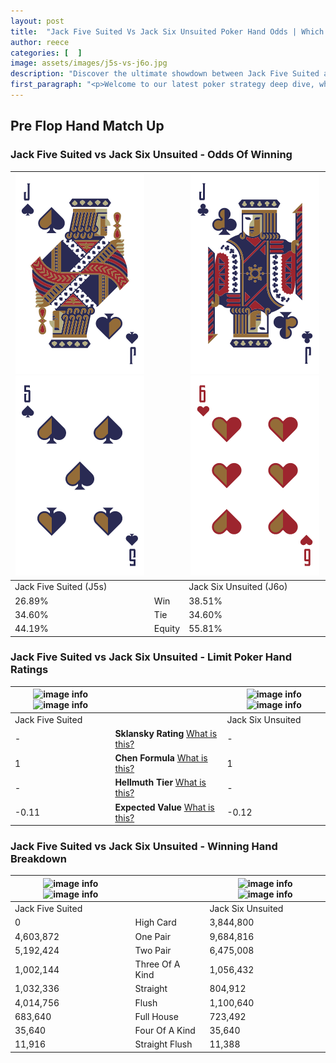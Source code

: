 ```yaml
---
layout: post
title:  "Jack Five Suited Vs Jack Six Unsuited Poker Hand Odds | Which Is The Better Hand In Poker? A Complete Guide"
author: reece
categories: [  ]
image: assets/images/j5s-vs-j6o.jpg
description: "Discover the ultimate showdown between Jack Five Suited and Jack Six Unsuited in poker! Uncover the odds, strategies, and scenarios where one hand triumphs over the other. Get ready to up your poker game with this thrilling analysis."
first_paragraph: "<p>Welcome to our latest poker strategy deep dive, where we're pitting two distinct hands against each other in a high-stakes showdown: Jack Five Suited vs Jack Six Unsuited.</p><p>In the dynamic world of poker, every decision counts, and knowing which hand holds the upper hand is key to your success at the table.</p><p>In this article, we'll dissect these two hands, explore the scenarios where one dominates the other, and equip you with the knowledge to make strategic choices that can tip the odds in your favor.</p><p>Get ready to unravel the intriguing dynamics of these poker hands and elevate your game to new heights.</p>"
---
```




[comment]: # (sp0)

## Pre Flop Hand Match Up

<div class="table hand-ratings" markdown="1"> 



### Jack Five Suited vs Jack Six Unsuited - Odds Of Winning


    
| ![image info](assets/images/hand1/j.png) ![image info](assets/images/hand1/5.png) |  | ![image info](assets/images/hand2/j.png) ![image info](assets/images/hand2/6o.png) |
| -------- | -------- | -------- |
| Jack Five Suited (J5s) |  | Jack Six Unsuited (J6o) |
| 26.89% | Win | 38.51% |
| 34.60% | Tie | 34.60% |
| 44.19% | Equity | 55.81% |




[comment]: # (sp1)



### Jack Five Suited vs Jack Six Unsuited - Limit Poker Hand Ratings


    
| ![image info](https://www.riverpairs.com/assets/images/hand1/j.png) ![image info](https://www.riverpairs.com/assets/images/hand1/5.png) |  | ![image info](https://www.riverpairs.com/assets/images/hand2/j.png) ![image info](https://www.riverpairs.com/assets/images/hand2/6o.png) |
| -------- | -------- | -------- |
| Jack Five Suited |  | Jack Six Unsuited |
| - | **Sklansky Rating** [What is this?](/sklansky-rating-explained) | - |
| 1 | **Chen Formula** [What is this?](/chen-formula-explained) | 1 |
| - | **Hellmuth Tier** [What is this?](/Hellmuth-tier-explained) | - |
| -0.11 | **Expected Value** [What is this?](/expected-value-explained) | -0.12 |




[comment]: # (sp2)



### Jack Five Suited vs Jack Six Unsuited - Winning Hand Breakdown


    
| ![image info](https://www.riverpairs.com/assets/images/hand1/j.png) ![image info](https://www.riverpairs.com/assets/images/hand1/5.png) |  | ![image info](https://www.riverpairs.com/assets/images/hand2/j.png) ![image info](https://www.riverpairs.com/assets/images/hand2/6o.png) |
| -------- | -------- | -------- |
| Jack Five Suited |  | Jack Six Unsuited |
| 0 | High Card | 3,844,800 |
| 4,603,872 | One Pair | 9,684,816 |
| 5,192,424 | Two Pair | 6,475,008 |
| 1,002,144 | Three Of A Kind | 1,056,432 |
| 1,032,336 | Straight | 804,912 |
| 4,014,756 | Flush | 1,100,640 |
| 683,640 | Full House | 723,492 |
| 35,640 | Four Of A Kind | 35,640 |
| 11,916 | Straight Flush | 11,388 |




[comment]: # (sp3)



</div>

[comment]: # (sp4)



[comment]: # (sp5)

